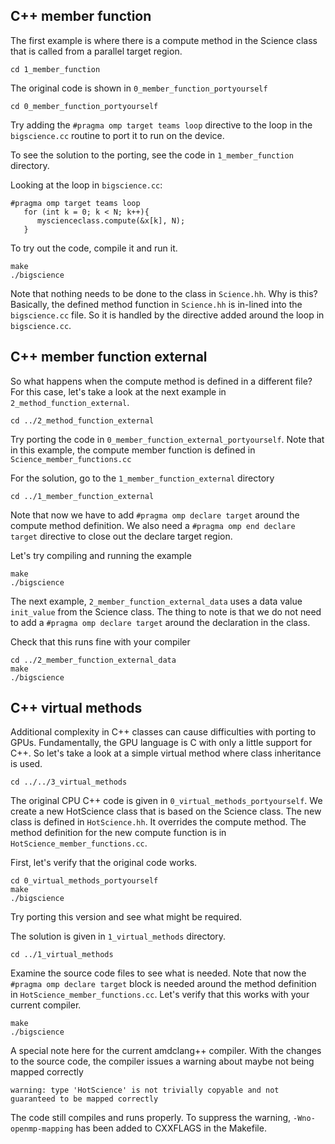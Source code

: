 ## C++ member function

The first example is where there is a compute method in the Science class that is called from a parallel target region.

```
cd 1_member_function
```

The original code is shown in `0_member_function_portyourself`

```
cd 0_member_function_portyourself
```

Try adding the `#pragma omp target teams loop` directive to the loop in the `bigscience.cc` routine to port it to run on the device.

To see the solution to the porting, see the code in `1_member_function` directory.

Looking at the loop in `bigscience.cc`:

```
#pragma omp target teams loop
   for (int k = 0; k < N; k++){
      myscienceclass.compute(&x[k], N);
   }
```

To try out the code, compile it and run it.

```
make
./bigscience
```

Note that nothing needs to be done to the class in `Science.hh`. Why is this? Basically, the defined method function in `Science.hh`
is in-lined into the `bigscience.cc` file. So it is handled by the directive added around the loop in `bigscience.cc`.

## C++ member function external

So what happens when the compute method is defined in a different file? For this case, let's take a look at the next example
in `2_method_function_external`.

```
cd ../2_method_function_external
```

Try porting the code in `0_member_function_external_portyourself`. Note that in this example, the compute member function is defined
in `Science_member_functions.cc`

For the solution, go to the `1_member_function_external` directory

```
cd ../1_member_function_external
```

Note that now we have to add `#pragma omp declare target` around the compute method definition. We also need a 
`#pragma omp end declare target` directive to close out the declare target region.

Let's try compiling and running the example

```
make
./bigscience
```

The next example, `2_member_function_external_data` uses a data value `init_value` from the Science class. The thing
to note is that we do not need to add a `#pragma omp declare target` around the declaration in the class.

Check that this runs fine with your compiler

```
cd ../2_member_function_external_data
make
./bigscience
```

## C++ virtual methods

Additional complexity in C++ classes can cause difficulties with porting to GPUs. Fundamentally, the GPU language is C with only
a little support for C++. So let's take a look at a simple virtual method where class inheritance is used. 

```
cd ../../3_virtual_methods
```

The original CPU C++ code is given in `0_virtual_methods_portyourself`. We create a new HotScience class that is based on the Science class. 
The new class is defined in `HotScience.hh`. It overrides the compute method. The method definition for the new compute function is 
in `HotScience_member_functions.cc`.

First, let's verify that the original code works.

```
cd 0_virtual_methods_portyourself
make
./bigscience
```

Try porting this version and see what might be required. 

The solution is given in `1_virtual_methods` directory.

```
cd ../1_virtual_methods
```

Examine the source code files to see what is needed. Note that now the `#pragma omp declare target` block is needed around the 
method definition in `HotScience_member_functions.cc`. Let's verify that this works with your current compiler.

```
make
./bigscience
```

A special note here for the current amdclang++ compiler. With the changes to the source code, the compiler issues a warning
about maybe not being mapped correctly

```
warning: type 'HotScience' is not trivially copyable and not guaranteed to be mapped correctly
```

The code still compiles and runs properly. To suppress the warning, `-Wno-openmp-mapping` has been added to CXXFLAGS in the
Makefile.
